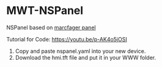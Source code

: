 # MWT-NSPanel
NSPanel based on  [marcfager panel](https://github.com/marcfager/nspanel-mf)

Tutorial for Code: https://youtu.be/p-AK4o5jOSI

1) Copy and paste nspanel.yaml into your new device.
2) Download the hmi.tft file and put it in your WWW folder.

